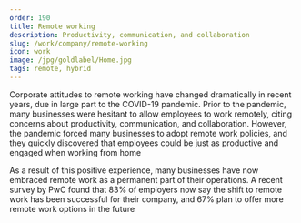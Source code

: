 ```yaml
---
order: 190
title: Remote working
description: Productivity, communication, and collaboration
slug: /work/company/remote-working
icon: work
image: /jpg/goldlabel/Home.jpg
tags: remote, hybrid
---
```


Corporate attitudes to remote working have changed dramatically in recent years, due in large part to the COVID-19 pandemic. Prior to the pandemic, many businesses were hesitant to allow employees to work remotely, citing concerns about productivity, communication, and collaboration. However, the pandemic forced many businesses to adopt remote work policies, and they quickly discovered that employees could be just as productive and engaged when working from home

As a result of this positive experience, many businesses have now embraced remote work as a permanent part of their operations. A recent survey by PwC found that 83% of employers now say the shift to remote work has been successful for their company, and 67% plan to offer more remote work options in the future
